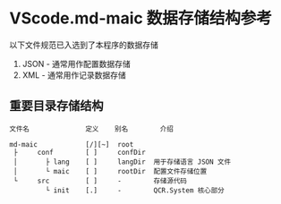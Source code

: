 # VScode.md-maic 数据存储结构参考

以下文件规范已入选到了本程序的数据存储
1. JSON     -       通常用作配置数据存储
2. XML      -       通常用作记录数据存储

## 重要目录存储结构
```
文件名              定义    别名        介绍

md-maic            [/][~]  root
 ├     conf        [ ]     confDir
 │       ├ lang    [ ]     langDir  用于存储语言 JSON 文件
 │       └ maic    [ ]     rootDir  配置文件存储位置
 └     src         [ ]     -        存储源代码
         └ init    [.]     -        QCR.System 核心部分
```